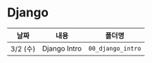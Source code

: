 # Django

|   날짜   |     내용     |      폴더명       |
| :------: | :----------: | :---------------: |
| 3/2 (수) | Django Intro | `00_django_intro` |

